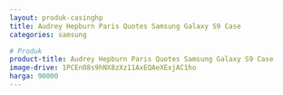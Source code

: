 ```yaml
---
layout: produk-casinghp
title: Audrey Hepburn Paris Quotes Samsung Galaxy S9 Case
categories: samsung

# Produk
product-title: Audrey Hepburn Paris Quotes Samsung Galaxy S9 Case
image-drive: 1PCEn08s9hNX8zXz11AxEQAeXExjAC1ho
harga: 90000
---
```

